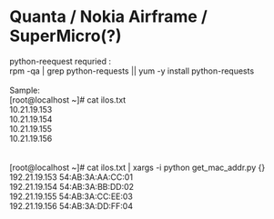 # Quanta / Nokia Airframe / SuperMicro(?)

python-reequest requried : <BR>
rpm -qa | grep python-requests || yum -y install python-requests<BR>
<BR>
Sample:<BR>
[root@localhost ~]# cat ilos.txt<BR>
10.21.19.153<BR>
10.21.19.154<BR>
10.21.19.155<BR>
10.21.19.156<BR>
<BR>
<BR>
[root@localhost ~]# cat ilos.txt  | xargs -i python get_mac_addr.py {}<BR>
192.21.19.153 54:AB:3A:AA:CC:01<BR>
192.21.19.154 54:AB:3A:BB:DD:02<BR>
192.21.19.155 54:AB:3A:CC:EE:03<BR>
192.21.19.156 54:AB:3A:DD:FF:04<BR>

